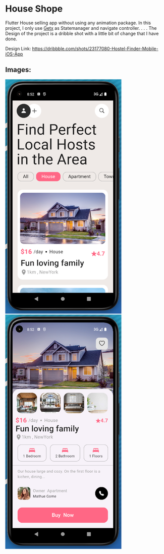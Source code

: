 # House Shope

Flutter House selling app without using any animation package.
In this project, I only use [Getx](https://pub.dev/packages/get) as Statemanager and navigate controller.
.
.
.
The Design of the project is a dribble shot with a little bit of change that I have done.

Design Link: https://dribbble.com/shots/23177080-Hostel-Finder-Mobile-iOS-App



## Images:
![Main Page](doc/images/image1.png) 
![House Detail Page](doc/images/image2.png) 

